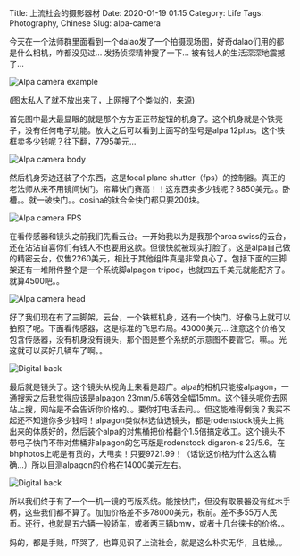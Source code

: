 Title: 上流社会的摄影器材
Date: 2020-01-19 01:15
Category: Life
Tags: Photography, Chinese
Slug: alpa-camera

今天在一个法师群里面看到一个dalao发了一个拍摄现场图，好奇dalao们用的都是什么相机，咋都没见过... 发扬侦探精神搜了一下... 被有钱人的生活深深地震撼了...

![Alpa camera example](/images/alpa-camera-example.jpg)

(图太私人了就不放出来了，上网搜了个类似的，[来源](http://alpakorea.com/bbs/board.php?bo_table=story&wr_id=2))

首先图中最大最显眼的就是那个方方正正带旋钮的机身了。这个机身就是个铁壳子，没有任何电子功能。放大之后可以看到上面写的型号是alpa 12plus。这个铁框卖多少钱呢？往下翻，7795美元…

![Alpa camera body](/images/alpa-camera-body.jpg)

然后机身旁边还装了个东西，这是focal plane shutter（fps）的控制器。真正的老法师从来不用镜间快门。帘幕快门赛高！！这东西卖多少钱呢？8850美元。。卧槽。。就一破快门。。cosina的钛合金快门都只要200块。

![Alpa camera FPS](/images/alpa-camera-fps.jpg)

在看传感器和镜头之前我们先看云台。一开始我以为是我那个arca swiss的云台，还在沾沾自喜你们有钱人不也要用这款。但很快就被现实打脸了。这是alpa自己做的精密云台，仅售2260美元，相比于其他组件真是非常良心了。包括下面的三脚架还有一堆附件整个是一个系统脚alpagon tripod，也就四五千美元就能配齐了。就算4500吧。。

![Alpa camera head](/images/alpa-camera-head.jpg)

好了我们现在有了三脚架，云台，一个铁框机身，还有一个快门。好像马上就可以拍照了呢。下面看传感器，这是标准的飞思布局。43000美元... 注意这个价格仅包含传感器，没有机身没有镜头，那个图是整个系统的示意图不要管它。嘛。。光这就可以买好几辆车了啊。。

![Digital back](/images/alpa-camera-phase-one.jpg)

最后就是镜头了。这个镜头从视角上来看是超广。alpa的相机只能接alpagon，一通搜索之后我觉得应该是alpagon 23mm/5.6等效全幅15mm。这个镜头呢你去网站上搜，网站是不会告诉你价格的。。要你打电话去问。。但这能难得倒我？我买不起还不知道你多少钱吗！alpagon类似林选仙选镜头，都是rodenstock镜头上挑出来的体质好的，然后装个alpa的对焦桶把价格翻个1.5倍搞定收工。这个镜头不带电子快门不带对焦桶非alpagon的乞丐版是rodenstock digaron-s 23/5.6。在bhphotos上呢是有货的，大甩卖！只要9721.99！（话说这价格为什么这么精确...）所以目测alpagon的价格在14000美元左右。

![Digital back](/images/alpa-camera-alpagon.jpg)

所以我们终于有了一个一机一镜的丐版系统。能按快门，但没有取景器没有红木手柄，这些我们都不算了。加加价格差不多78000美元，税前。差不多55万人民币。还行，也就是五六辆一般轿车，或者两三辆bmw，或者十几台徕卡的价格。。

妈的，都是手贱，吓哭了。也算见识了上流社会，就是这么朴实无华，且枯燥。。

<script async data-uid="65448d4615" src="https://yage.kit.com/65448d4615/index.js"></script>
